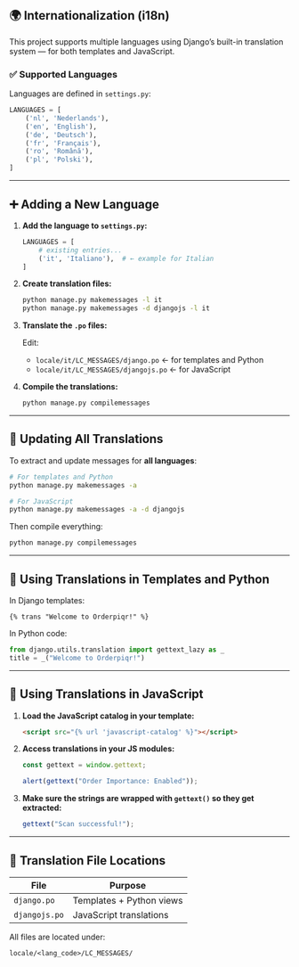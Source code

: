 

## 🌍 Internationalization (i18n)

This project supports multiple languages using Django’s built-in translation system — for both templates and JavaScript.

### ✅ Supported Languages

Languages are defined in `settings.py`:

```python
LANGUAGES = [
    ('nl', 'Nederlands'),
    ('en', 'English'),
    ('de', 'Deutsch'),
    ('fr', 'Français'),
    ('ro', 'Română'),
    ('pl', 'Polski'),
]
```

---

## ➕ Adding a New Language

1. **Add the language to `settings.py`:**

   ```python
   LANGUAGES = [
       # existing entries...
       ('it', 'Italiano'),  # ← example for Italian
   ]
   ```

2. **Create translation files:**

   ```bash
   python manage.py makemessages -l it
   python manage.py makemessages -d djangojs -l it
   ```

3. **Translate the `.po` files:**

   Edit:
   - `locale/it/LC_MESSAGES/django.po`  ← for templates and Python
   - `locale/it/LC_MESSAGES/djangojs.po` ← for JavaScript

4. **Compile the translations:**

   ```bash
   python manage.py compilemessages
   ```

---

## 🔄 Updating All Translations

To extract and update messages for **all languages**:

```bash
# For templates and Python
python manage.py makemessages -a

# For JavaScript
python manage.py makemessages -a -d djangojs
```

Then compile everything:

```bash
python manage.py compilemessages
```

---

## 🧾 Using Translations in Templates and Python

In Django templates:

```django
{% trans "Welcome to Orderpiqr!" %}
```

In Python code:

```python
from django.utils.translation import gettext_lazy as _
title = _("Welcome to Orderpiqr!")
```

---

## 🧪 Using Translations in JavaScript

1. **Load the JavaScript catalog in your template:**

   ```html
   <script src="{% url 'javascript-catalog' %}"></script>
   ```

2. **Access translations in your JS modules:**

   ```js
   const gettext = window.gettext;

   alert(gettext("Order Importance: Enabled"));
   ```

3. **Make sure the strings are wrapped with `gettext()` so they get extracted:**

   ```js
   gettext("Scan successful!");
   ```

---

## 📁 Translation File Locations

| File                       | Purpose                     |
|----------------------------|-----------------------------|
| `django.po`                | Templates + Python views    |
| `djangojs.po`              | JavaScript translations     |

All files are located under:
```
locale/<lang_code>/LC_MESSAGES/
```
